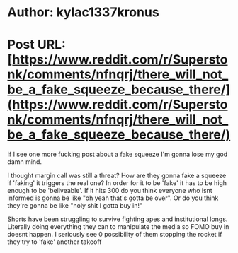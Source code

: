 # Author: kylac1337kronus
# Post URL: [https://www.reddit.com/r/Superstonk/comments/nfnqrj/there_will_not_be_a_fake_squeeze_because_there/](https://www.reddit.com/r/Superstonk/comments/nfnqrj/there_will_not_be_a_fake_squeeze_because_there/)


If I see one more fucking post about a fake squeeze I'm gonna lose my god damn mind.


I thought margin call was still a threat? How are they gonna fake a squeeze if 'faking' it triggers the real one?  In order for it to be 'fake' it has to be high enough to be 'beliveable'. If it hits 300 do you think everyone who isnt informed is gonna be like "oh yeah that's gotta be over". Or do you think they're gonna be like "holy shit I gotta buy in!"



Shorts have been struggling to survive fighting apes and institutional longs. Literally doing everything they can to manipulate the media so FOMO buy in doesnt happen. I seriously see 0 possibility of them stopping the rocket if they try to 'fake' another takeoff